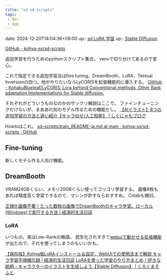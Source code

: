 ```yaml
---
title: "sd sd-scripts"
tags:
 - Bar
 - App
---
```


date: 2024-12-20T14:04:36+09:00
up:: [sd LoRA 学習](../../Info/sd%20LoRA%20学習.md)
up:: [Stable Diffusion](../Stable%20Diffusion.md)

[GitHub - kohya-ss/sd-scripts](https://github.com/kohya-ss/sd-scripts/tree/main)

追加学習を行うためのpythonスクリプト集合。
venvで切り分けてあるので安心。

これで指定できる追加学習法はfine tuning、DreamBooth、LoRA、Textual Inversionの四つ。他がやりたいならLyCORISを拡張機能的に導入する。
[GitHub - KohakuBlueleaf/LyCORIS: Lora beYond Conventional methods, Other Rank adaptation Implementations for Stable diffusion.](https://github.com/KohakuBlueleaf/LyCORIS)

それぞれがどういうものなのかのザックリ解説はここで。
ファインチューニングだけないが、まああれ別のモデル作るための機能だし。
[【AIイラスト】8つの追加学習の方法と違い紹介【キャラ似せ/人工知能】 | しぐにゃもブログ](https://signyamo.blog/ai_add_learning/)

Howtoはこれ。
[sd-scripts/train\_README-ja.md at main · kohya-ss/sd-scripts · GitHub](https://github.com/kohya-ss/sd-scripts/blob/main/docs/train_README-ja.md)

## Fine-tuning
新しくモデル作る人向け機能。

## DreamBooth
VRAM24GBくらい、メモリ20GBくらい使ってゴリゴリ学習する。
画像8枚もあれば精度高く学習できるので、マシンが許すならおすすめ。
Colabも検討。

[正規化画像不要！たった数枚の画像でDreamBoothのキャラ学習。ローカル(Windows)で実行する方法 | 経済的生活日誌](https://economylife.net/dreambooth-windows-local/)

### LoRA
いつもの。実はLow-Rankの略語。
民生化されすぎて[webuiで動かせる拡張機能](stable-diffusion-webui#sd-webui-train-tools)が出たので、それを使ってしまうのもいいかも。

[【保存版】Kohya版LoRAインストール＆設定、WebUIでの使用法まで解説 キャラ学習手順備忘録 | 経済的生活日誌](https://economylife.net/kohya-lora-install-use/)
[LoRAを使った学習のやり方まとめ！好きな絵柄・キャラクターのイラストを生成しよう【Stable Diffusion】 | くろくまそふと](https://kurokumasoft.com/2023/02/24/stable-diffusion-lora/)

